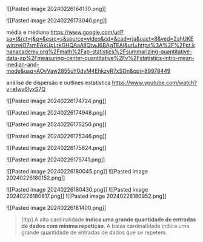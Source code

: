 

![[Pasted image 20240226164130.png]]

![[Pasted image 20240226173040.png]]

média e mediana
https://www.google.com/url?sa=t&rct=j&q=&esrc=s&source=video&cd=&cad=rja&uact=8&ved=2ahUKEwinzejO7smEAxUpLrkGHQAaAlIQtwJ6BAgTEAI&url=https%3A%2F%2Fpt.khanacademy.org%2Fmath%2Fap-statistics%2Fsummarizing-quantitative-data-ap%2Fmeasuring-center-quantitative%2Fv%2Fstatistics-intro-mean-median-and-mode&usg=AOvVaw2855uY0dvM4EhkzyR7xSOn&opi=89978449

análise de dispersão e outlines estatistica
https://www.youtube.com/watch?v=eIwy6lyxS7Q

![[Pasted image 20240226174724.png]]

![[Pasted image 20240226174948.png]]

![[Pasted image 20240226175250.png]]

![[Pasted image 20240226175346.png]]

![[Pasted image 20240226175624.png]]

![[Pasted image 20240226175741.png]]

![[Pasted image 20240226180045.png]]
![[Pasted image 20240226180152.png]]

![[Pasted image 20240226180430.png]]
![[Pasted image 20240226180817.png]]
![[Pasted image 20240226180952.png]]

![[Pasted image 20240226181400.png]]
>[!tip] A alta cardinalidade **indica uma grande quantidade de entradas de dados com mínima repetição**. A baixa cardinalidade indica uma grande quantidade de entradas de dados que se repetem.

